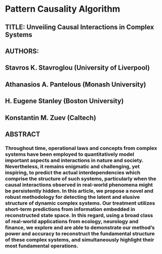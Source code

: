 # Pattern Causality Algorithm

## TITLE: Unveiling Causal Interactions in Complex Systems

## AUTHORS:
## Stavros K. Stavroglou (University of Liverpool)
## Athanasios A. Pantelous (Monash University)
## H. Eugene Stanley (Boston University)
## Konstantin M. Zuev (Caltech)

## ABSTRACT
### Throughout time, operational laws and concepts from complex systems have been employed to quantitatively model important aspects and interactions in nature and society. Nevertheless, it remains enigmatic and challenging, yet inspiring, to predict the actual interdependencies which comprise the structure of such systems, particularly when the causal interactions observed in real-world phenomena might be persistently hidden. In this article, we propose a novel and robust methodology for detecting the latent and elusive structure of dynamic complex systems. Our treatment utilizes short-term predictions from information embedded in reconstructed state space. In this regard, using a broad class of real-world applications from ecology, neurology and finance, we explore and are able to demonstrate our method’s power and accuracy to reconstruct the fundamental structure of these complex systems, and simultaneously highlight their most fundamental operations.  
